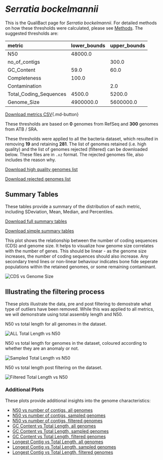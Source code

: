 # *Serratia bockelmannii*

This is the QualiBact page for *Serratia bockelmannii*. For detailed methods on how these thresholds were calculated, please see [Methods](../../methods.md).
The suggested thresholds are: 

| metric                 | lower_bounds   | upper_bounds   |
|:-----------------------|:---------------|:---------------|
| N50                    | 48000.0        |                |
| no_of_contigs          |                | 300.0          |
| GC_Content             | 59.0           | 60.0           |
| Completeness           | 100.0          |                |
| Contamination          |                | 2.0            |
| Total_Coding_Sequences | 4500.0         | 5200.0         |
| Genome_Size            | 4900000.0      | 5600000.0      |

[Download metrics CSV](Serratia_bockelmannii_metrics.csv){.md-button}


These thresholds are based on **0** genomes from RefSeq and **300** genomes from ATB / SRA.

These thresholds were applied to all the bacteria dataset, which resulted in removing **19** and retaining **281**.
The list of genomes retained (i.e. high quality) and the list of genomes rejected (filtered) can be downloaded below. These files are in `.xz` format. The rejected genomes file, also includes the reason why.

[Download high quality genomes list](Serratia_bockelmannii_high_quality_genomes.csv.xz)


[Download rejected genomes list](Serratia_bockelmannii_filtered_out_genomes.csv.xz)



## Summary Tables
These tables provide a summary of the distribution of each metric, including SDeviation, Mean, Median, and Percentiles.

[Download full summary tables](summary.csv)

[Download simple summary tables](selected_summary.csv)

This plot shows the relationship between the number of coding sequences (CDS) and genome size. It helps to visualize how genome size correlates with the number of genes. This should be linear - as the genome size increases, the number of coding sequences should also increase. Any secondary trend lines or non-linear behaviour indicates bone fide seperate populations within the retained genomes, or some remaining contaminant. 

![CDS vs Genome Size](Serratia_bockelmannii_CDS_vs_Genome_Size.png)

## Illustrating the filtering process
These plots illustrate the data, pre and post filtering to demostrate what type of outliers have been removed. While this was applied to all metrics, we will demonstrate using total assembly length and N50.

N50 vs total length for all genomes in the dataset.

![ALL Total Length vs N50](Serratia_bockelmannii_all_total_length_N50.png)

N50 vs total length for genomes in the dataset, coloured according to whether they are an anomaly or not.

![Sampled Total Length vs N50](Serratia_bockelmannii_sample_total_length_N50.png)

N50 vs total length post filtering on the dataset.

![Filtered Total Length vs N50](Serratia_bockelmannii_filt_total_length_N50.png)

### Additional Plots

These plots provide additional insights into the genome characteristics:

- [N50 vs number of contigs, all genomes](Serratia_bockelmannii_all_N50_number.png)
- [N50 vs number of contigs, sampled genomes](Serratia_bockelmannii_sample_N50_number.png)
- [N50 vs number of contigs, filtered genomes](Serratia_bockelmannii_filt_N50_number.png)
- [GC Content vs Total Length, all genomes](Serratia_bockelmannii_all_total_length_GC_Content.png)
- [GC Content vs Total Length, sampled genomes](Serratia_bockelmannii_sample_total_length_GC_Content.png)
- [GC Content vs Total Length, filtered genomes](Serratia_bockelmannii_filt_total_length_GC_Content.png)
- [Longest Contig vs Total Length, all genomes](Serratia_bockelmannii_all_total_length_longest.png)
- [Longest Contig vs Total Length, sampled genomes](Serratia_bockelmannii_sample_total_length_longest.png)
- [Longest Contig vs Total Length, filtered genomes](Serratia_bockelmannii_filt_total_length_longest.png)
